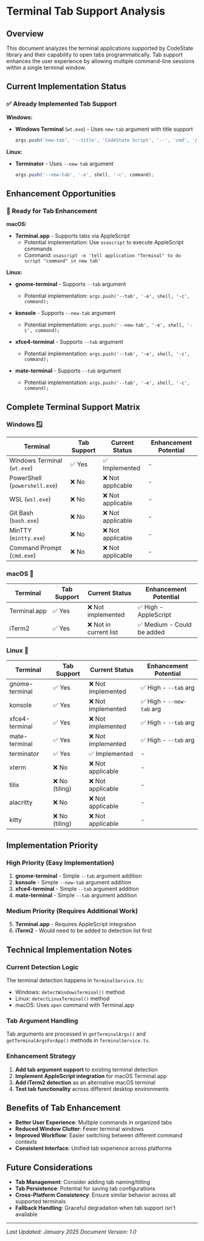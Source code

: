# Terminal Tab Support Analysis

## Overview

This document analyzes the terminal applications supported by CodeState library and their capability to open tabs programmatically. Tab support enhances the user experience by allowing multiple command-line sessions within a single terminal window.

## Current Implementation Status

### ✅ Already Implemented Tab Support

**Windows:**
- **Windows Terminal** (`wt.exe`) - Uses `new-tab` argument with title support
  ```typescript
  args.push('new-tab', '--title', 'CodeState Script', '--', 'cmd', '/k', command);
  ```

**Linux:**
- **Terminator** - Uses `--new-tab` argument
  ```typescript
  args.push('--new-tab', '-e', shell, '-c', command);
  ```

## Enhancement Opportunities

### 🚀 Ready for Tab Enhancement

**macOS:**
- **Terminal.app** - Supports tabs via AppleScript
  - Potential implementation: Use `osascript` to execute AppleScript commands
  - Command: `osascript -e 'tell application "Terminal" to do script "command" in new tab'`

**Linux:**
- **gnome-terminal** - Supports `--tab` argument
  - Potential implementation: `args.push('--tab', '-e', shell, '-c', command);`
  
- **konsole** - Supports `--new-tab` argument
  - Potential implementation: `args.push('--new-tab', '-e', shell, '-c', command);`
  
- **xfce4-terminal** - Supports `--tab` argument
  - Potential implementation: `args.push('--tab', '-e', shell, '-c', command);`
  
- **mate-terminal** - Supports `--tab` argument
  - Potential implementation: `args.push('--tab', '-e', shell, '-c', command);`

## Complete Terminal Support Matrix

### Windows 🪟

| Terminal | Tab Support | Current Status | Enhancement Potential |
|----------|-------------|----------------|----------------------|
| Windows Terminal (`wt.exe`) | ✅ Yes | ✅ Implemented | - |
| PowerShell (`powershell.exe`) | ❌ No | ❌ Not applicable | - |
| WSL (`wsl.exe`) | ❌ No | ❌ Not applicable | - |
| Git Bash (`bash.exe`) | ❌ No | ❌ Not applicable | - |
| MinTTY (`mintty.exe`) | ❌ No | ❌ Not applicable | - |
| Command Prompt (`cmd.exe`) | ❌ No | ❌ Not applicable | - |

### macOS 🍎

| Terminal | Tab Support | Current Status | Enhancement Potential |
|----------|-------------|----------------|----------------------|
| Terminal.app | ✅ Yes | ❌ Not implemented | ✅ High - AppleScript |
| iTerm2 | ✅ Yes | ❌ Not in current list | ✅ Medium - Could be added |

### Linux 🐧

| Terminal | Tab Support | Current Status | Enhancement Potential |
|----------|-------------|----------------|----------------------|
| gnome-terminal | ✅ Yes | ❌ Not implemented | ✅ High - `--tab` arg |
| konsole | ✅ Yes | ❌ Not implemented | ✅ High - `--new-tab` arg |
| xfce4-terminal | ✅ Yes | ❌ Not implemented | ✅ High - `--tab` arg |
| mate-terminal | ✅ Yes | ❌ Not implemented | ✅ High - `--tab` arg |
| terminator | ✅ Yes | ✅ Implemented | - |
| xterm | ❌ No | ❌ Not applicable | - |
| tilix | ❌ No (tiling) | ❌ Not applicable | - |
| alacritty | ❌ No | ❌ Not applicable | - |
| kitty | ❌ No (tiling) | ❌ Not applicable | - |

## Implementation Priority

### High Priority (Easy Implementation)
1. **gnome-terminal** - Simple `--tab` argument addition
2. **konsole** - Simple `--new-tab` argument addition
3. **xfce4-terminal** - Simple `--tab` argument addition
4. **mate-terminal** - Simple `--tab` argument addition

### Medium Priority (Requires Additional Work)
5. **Terminal.app** - Requires AppleScript integration
6. **iTerm2** - Would need to be added to detection list first

## Technical Implementation Notes

### Current Detection Logic
The terminal detection happens in `TerminalService.ts`:
- Windows: `detectWindowsTerminal()` method
- Linux: `detectLinuxTerminal()` method
- macOS: Uses `open` command with Terminal.app

### Tab Argument Handling
Tab arguments are processed in `getTerminalArgs()` and `getTerminalArgsForApp()` methods in `TerminalService.ts`.

### Enhancement Strategy
1. **Add tab argument support** to existing terminal detection
2. **Implement AppleScript integration** for macOS Terminal.app
3. **Add iTerm2 detection** as an alternative macOS terminal
4. **Test tab functionality** across different desktop environments

## Benefits of Tab Enhancement

- **Better User Experience**: Multiple commands in organized tabs
- **Reduced Window Clutter**: Fewer terminal windows
- **Improved Workflow**: Easier switching between different command contexts
- **Consistent Interface**: Unified tab experience across platforms

## Future Considerations

- **Tab Management**: Consider adding tab naming/titling
- **Tab Persistence**: Potential for saving tab configurations
- **Cross-Platform Consistency**: Ensure similar behavior across all supported terminals
- **Fallback Handling**: Graceful degradation when tab support isn't available

---

*Last Updated: January 2025*
*Document Version: 1.0*
